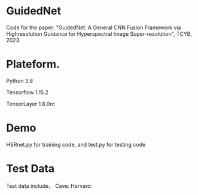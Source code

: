 # GuidedNet
Code for the paper: "GuidedNet: A General CNN Fusion Framework via Highresolution Guidance for Hyperspectral Image Super-resolution", TCYB, 2023.

# Plateform.

Python 3.8 

Tensorflow 1.15.2

TensorLayer 1.8.0rc

# Demo
HSRnet.py for training code, and test.py for testing code

# Test Data
Test data include，
Cave: 
Harvard: 
